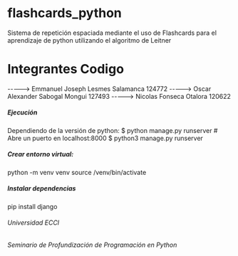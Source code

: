 # flashcards_python
Sistema de repetición espaciada mediante el uso de Flashcards para el aprendizaje de python utilizando el algoritmo de Leitner

#       Integrantes                         Codigo 
----->  Emmanuel Joseph Lesmes Salamanca    124772
----->  Oscar Alexander Sabogal Mongui      127493
----->  Nicolas Fonseca Otalora             120622

##### Ejecución 
Dependiendo de la versión de python:
$ python manage.py runserver # Abre un puerto en localhost:8000
$ python3 manage.py runserver

##### Crear entorno virtual:
python -m venv venv
source /venv/bin/activate

##### Instalar dependencias
pip install django

###### Universidad ECCI
###### Seminario de Profundización de Programación en Python
